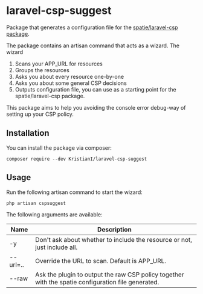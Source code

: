 # laravel-csp-suggest
Package that generates a configuration file for the [spatie/laravel-csp package](https://github.com/spatie/laravel-csp).

The package contains an artisan command that acts as a wizard. The wizard
1. Scans your APP_URL for resources
2. Groups the resources
3. Asks you about every resource one-by-one
4. Asks you about some general CSP decisions
5. Outputs configuration file, you can use as a starting point for the spatie/laravel-csp package.

This package aims to help you avoiding the console error debug-way of setting up your CSP policy.

## Installation
You can install the package via composer:

``composer require --dev KristianI/laravel-csp-suggest``

## Usage
Run the following artisan command to start the wizard:

``php artisan cspsuggest``

The following arguments are available:

| Name | Description |
| --- | --- |
| -y | Don't ask about whether to include the resource or not, just include all. |
| --url=.. | Override the URL to scan. Default is APP_URL. |
| --raw | Ask the plugin to output the raw CSP policy together with the spatie configuration file generated. |
